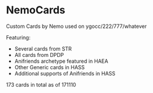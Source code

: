 # NemoCards
Custom Cards by Nemo used on ygocc/222/777/whatever

Featuring:
- Several cards from STR
- All cards from DPDP
- Anifriends archetype featured in HAEA
- Other Generic cards in HASS
- Additional supports of Anifriends in HASS

173 cards in total as of 171110